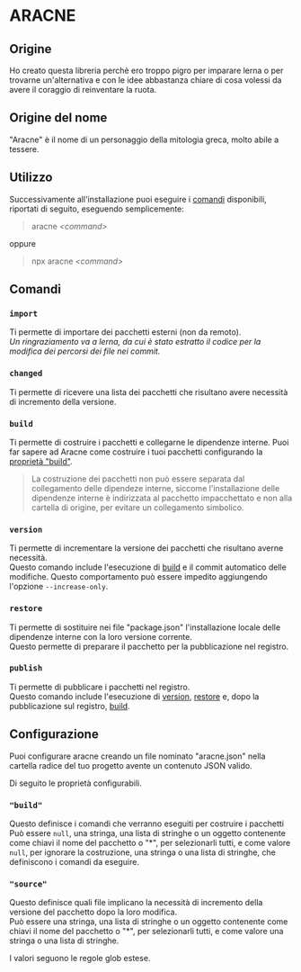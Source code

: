 # ARACNE

## Origine
Ho creato questa libreria perchè ero troppo pigro per imparare lerna o per trovarne un'alternativa e con le idee abbastanza chiare di cosa volessi da avere il coraggio di reinventare la ruota.

## Origine del nome
"Aracne" è il nome di un personaggio della mitologia greca, molto abile a tessere.

## Utilizzo
Successivamente all'installazione puoi eseguire i [comandi](#comandi) disponibili, riportati di seguito, eseguendo semplicemente:
> aracne *\<command>*

oppure
> npx aracne *\<command>*

## Comandi
### `import`
Ti permette di importare dei pacchetti esterni (non da remoto).  
_Un ringraziamento va a lerna, da cui è stato estratto il codice per la modifica dei percorsi dei file nei commit._

### `changed`
Ti permette di ricevere una lista dei pacchetti che risultano avere necessità di incremento della versione.

### `build`
Ti permette di costruire i pacchetti e collegarne le dipendenze interne.
Puoi far sapere ad Aracne come costruire i tuoi pacchetti configurando la [proprietà "build"](#%22build%22).
> La costruzione dei pacchetti non può essere separata dal collegamento delle dipendeze interne, siccome l'installazione delle dipendenze interne è indirizzata al pacchetto impacchettato e non alla cartella di origine, per evitare un collegamento simbolico.

### `version`
Ti permette di incrementare la versione dei pacchetti che risultano averne necessità.  
Questo comando include l'esecuzione di [build](#build) e il commit automatico delle modifiche. Questo comportamento può essere impedito aggiungendo l'opzione `--increase-only`.

### `restore`
Ti permette di sostituire nei file "package.json" l'installazione locale delle dipendenze interne con la loro versione corrente.  
Questo permette di preparare il pacchetto per la pubblicazione nel registro.

### `publish`
Ti permette di pubblicare i pacchetti nel registro.  
Questo comando include l'esecuzione di [version](#version), [restore](#restore) e, dopo la pubblicazione sul registro, [build](#build).

## Configurazione
Puoi configurare aracne creando un file nominato "aracne.json" nella cartella radice del tuo progetto avente un contenuto JSON valido.

Di seguito le proprietà configurabili.
### `"build"`
Questo definisce i comandi che verranno eseguiti per costruire i pacchetti  
Può essere `null`, una stringa, una lista di stringhe o un oggetto contenente come chiavi il nome del pacchetto o "\*", per selezionarli tutti, e come valore `null`, per ignorare la costruzione, una stringa o una lista di stringhe, che definiscono i comandi da eseguire.

### `"source"`
Questo definisce quali file implicano la necessità di incremento della versione del pacchetto dopo la loro modifica.  
Può essere una stringa, una lista di stringhe o un oggetto contenente come chiavi il nome del pacchetto o "\*", per selezionarli tutti, e come valore una stringa o una lista di stringhe.  

I valori seguono le regole glob estese.